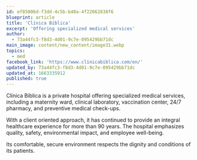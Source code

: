 ```yaml
---
id: ef85006d-f3dd-4c5b-b40a-4f22062838f6
blueprint: article
title: 'Clínica Bíblica'
excerpt: 'Offering specialized medical services'
author:
  - 73a44fc3-f8d3-4d01-9c7e-095429bb71dc
main_image: content/new_content/image31.webp
topics:
  - med
facebook_link: 'https://www.clinicabiblica.com/en/'
updated_by: 73a44fc3-f8d3-4d01-9c7e-095429bb71dc
updated_at: 1663335912
published: true
---
```

Clínica Bíblica is a private hospital offering specialized medical services, including a maternity ward, clinical laboratory, vaccination center, 24/7 pharmacy, and preventive medical check-ups. 

With a client oriented approach, it has continued to provide an integral healthcare experience for more than 90 years. 
The hospital emphasizes quality, safety, environmental impact, and employee well-being. 

Its comfortable, secure environment respects the dignity and conditions of its patients.